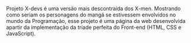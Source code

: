 Projeto X-devs é uma versão mais descontraída dos X-men. Mostrando como seriam os personagens do mangá se estivessem envolvidos no mundo da Programação, esse projeto é uma página da web desenvolvida apartir da implementação da tríade perfeita do Front-end (HTML, CSS e JavaScript). 
